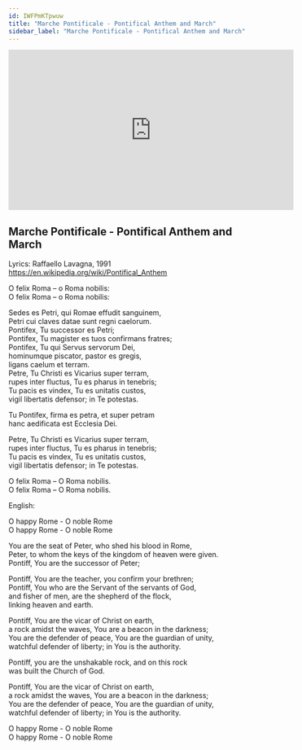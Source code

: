 ```yaml
---
id: IWFPmKTpwuw
title: "Marche Pontificale - Pontifical Anthem and March"
sidebar_label: "Marche Pontificale - Pontifical Anthem and March"
---
```


<div class="video-float-container">
  <iframe
    width="560"
    height="315"
    src="https://www.youtube.com/embed/IWFPmKTpwuw"
    title="YouTube video player"
    frameborder="0"
    allow="accelerometer; autoplay; clipboard-write; encrypted-media; gyroscope; picture-in-picture; web-share"
    referrerpolicy="strict-origin-when-cross-origin"
    allowfullscreen
  ></iframe>
</div>

## Marche Pontificale - Pontifical Anthem and March

Lyrics: Raffaello Lavagna, 1991  
https://en.wikipedia.org/wiki/Pontifical_Anthem

O felix Roma – o Roma nobilis:  
O felix Roma – o Roma nobilis:

Sedes es Petri, qui Romae effudit sanguinem,  
Petri cui claves datae sunt regni caelorum.  
Pontifex, Tu successor es Petri;  
Pontifex, Tu magister es tuos confirmans fratres;  
Pontifex, Tu qui Servus servorum Dei,  
hominumque piscator, pastor es gregis,  
ligans caelum et terram.  
Petre, Tu Christi es Vicarius super terram,  
rupes inter fluctus, Tu es pharus in tenebris;  
Tu pacis es vindex, Tu es unitatis custos,  
vigil libertatis defensor; in Te potestas.

Tu Pontifex, firma es petra, et super petram  
hanc aedificata est Ecclesia Dei.

Petre, Tu Christi es Vicarius super terram,  
rupes inter fluctus, Tu es pharus in tenebris;  
Tu pacis es vindex, Tu es unitatis custos,  
vigil libertatis defensor; in Te potestas.

O felix Roma – O Roma nobilis.  
O felix Roma – O Roma nobilis.

English:

O happy Rome - O noble Rome  
O happy Rome - O noble Rome

You are the seat of Peter, who shed his blood in Rome,  
Peter, to whom the keys of the kingdom of heaven were given.  
Pontiff, You are the successor of Peter;

Pontiff, You are the teacher, you confirm your brethren;  
Pontiff, You who are the Servant of the servants of God,  
and fisher of men, are the shepherd of the flock,  
linking heaven and earth.

Pontiff, You are the vicar of Christ on earth,  
a rock amidst the waves, You are a beacon in the darkness;  
You are the defender of peace, You are the guardian of unity,  
watchful defender of liberty; in You is the authority.

Pontiff, you are the unshakable rock, and on this rock  
was built the Church of God.

Pontiff, You are the vicar of Christ on earth,  
a rock amidst the waves, You are a beacon in the darkness;  
You are the defender of peace, You are the guardian of unity,  
watchful defender of liberty; in You is the authority.

O happy Rome - O noble Rome  
O happy Rome - O noble Rome
